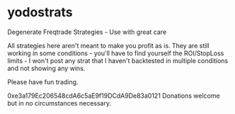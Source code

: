 # yodostrats
Degenerate Freqtrade Strategies - Use with great care


All strategies here aren't meant to make you profit as is. 
They are still working in some conditions - you'll have to find yourself the ROI/StopLoss limits - I won't post any strat that I haven't backtested in multiple conditions
and not showing any wins.

Please have fun trading.

0xe3a179Ec206548cdA6c5aE9f19DCdA9De83a0121 Donations welcome but in no circumstances necessary.
